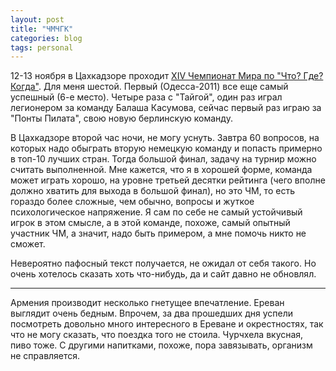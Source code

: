 ```yaml
---
layout: post
title: "ЧМЧГК"
categories: blog
tags: personal
---
```


12-13 ноября в Цахкадзоре проходит [XIV Чемпионат Мира по "Что? Где? Когда"](http://worldchamp.chgk.info/). Для меня шестой. Первый (Одесса-2011) все еще самый успешный (6-е место). Четыре раза с "Тайгой", один раз играл легионером за команду Балаша Касумова, сейчас первый раз играю за "Понты Пилата", свою новую берлинскую команду.

В Цахкадзоре второй час ночи, не могу уснуть. Завтра 60 вопросов, на которых надо обыграть вторую немецкую команду и попасть примерно в топ-10 лучших стран. Тогда большой финал, задачу на турнир можно считать выполненной. Мне кажется, что я в хорошей форме, команда может играть хорошо, на уровне третьей десятки рейтинга (чего вполне должно хватить для выхода в большой финал), но это ЧМ, то есть гораздо более сложные, чем обычно, вопросы и жуткое психологическое напряжение. Я сам по себе не самый устойчивый игрок в этом смысле, а в этой команде, похоже, самый опытный участник ЧМ, а значит, надо быть примером, а мне помочь никто не сможет. 

Невероятно пафосный текст получается, не ожидал от себя такого. Но очень хотелось сказать хоть что-нибудь, да и сайт давно не обновлял. 

-----------

Армения производит несколько гнетущее впечатление. Ереван выглядит очень бедным. Впрочем, за два прошедших дня успели посмотреть довольно много интересного в Ереване и окрестностях, так что не могу сказать, что поездка того не стоила. Чурчхела вкусная, пиво тоже. С другими напитками, похоже, пора завязывать, организм не справляется. 